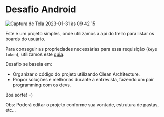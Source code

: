 # Desafio Android

![Captura de Tela 2023-01-31 às 09 42 15](https://user-images.githubusercontent.com/8430108/215763921-67430db9-6ccc-4200-b87e-534bf81787ba.png)

Este é um projeto simples, onde utilizamos a api do trello para listar os boards do usuário.

Para conseguir as propriedades necessárias para essa requisição (`key`e `token`), utilizamos este [guia](https://developer.atlassian.com/cloud/trello/guides/rest-api/api-introduction/).

Desafio se baseia em:
- Organizar o código do projeto utilizando Clean Architecture.
- Propor soluções e melhorias durante a entrevista, fazendo um pair programming com os devs.

Boa sorte! =)

Obs: Poderá editar o projeto conforme sua vontade, estrutura de pastas, etc...
